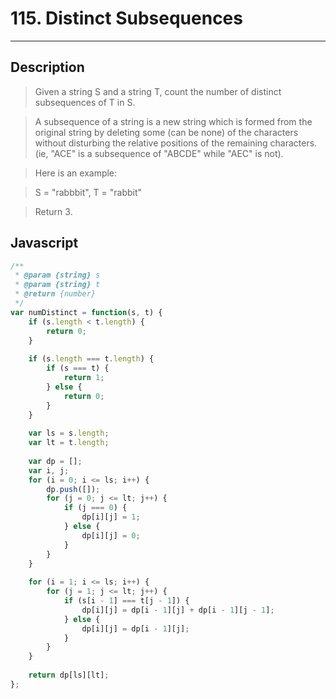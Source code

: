 # 115. Distinct Subsequences

---

## Description

> Given a string S and a string T, count the number of distinct subsequences of T in S.

> A subsequence of a string is a new string which is formed from the original string by deleting some (can be none) of the characters without disturbing the relative positions of the remaining characters. (ie, "ACE" is a subsequence of "ABCDE" while "AEC" is not).

> Here is an example:

> S = "rabbbit", T = "rabbit"

> Return 3.


## Javascript

```javascript
/**
 * @param {string} s
 * @param {string} t
 * @return {number}
 */
var numDistinct = function(s, t) {
    if (s.length < t.length) {
        return 0;
    }
    
    if (s.length === t.length) {
        if (s === t) {
            return 1;
        } else {
            return 0;
        }
    }
    
    var ls = s.length;
    var lt = t.length;
    
    var dp = [];
    var i, j;
    for (i = 0; i <= ls; i++) {
        dp.push([]);
        for (j = 0; j <= lt; j++) {
            if (j === 0) {
                dp[i][j] = 1;
            } else {
                dp[i][j] = 0;
            }
        }
    }
    
    for (i = 1; i <= ls; i++) {
        for (j = 1; j <= lt; j++) {
            if (s[i - 1] === t[j - 1]) {
                dp[i][j] = dp[i - 1][j] + dp[i - 1][j - 1];
            } else {
                dp[i][j] = dp[i - 1][j];
            }
        }
    }
    
    return dp[ls][lt];
};
```
